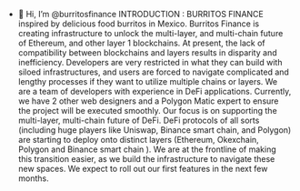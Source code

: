 - 👋 Hi, I’m @burritosfinance
INTRODUCTION :
BURRITOS FINANCE
inspired by delicious food burritos in Mexico.
Burritos Finance is creating infrastructure to unlock the multi-layer, and multi-chain future of Ethereum, and other layer 1 blockchains. At present, the lack of compatibility between blockchains and layers results in disparity and inefficiency. Developers are very restricted in what they can build with siloed infrastructures, and users are forced to navigate complicated and lengthy processes if they want to utilize multiple chains or layers.
We are a team of developers with experience in DeFi applications. Currently, we have 2 other web designers and a Polygon Matic expert to ensure the project will be executed smoothly.
Our focus is on supporting the multi-layer, multi-chain future of DeFi.
DeFi protocols of all sorts (including huge players like Uniswap, Binance smart chain, and Polygon) are starting to deploy onto distinct layers (Ethereum, Okexchain, Polygon and Binance smart chain ). We are at the frontline of making this transition easier, as we build the infrastructure to navigate these new spaces. We expect to roll out our first features in the next few months.

<!---
burritosfinance/burritosfinance is a ✨ special ✨ repository because its `README.md` (this file) appears on your GitHub profile.
You can click the Preview link to take a look at your changes.
--->
